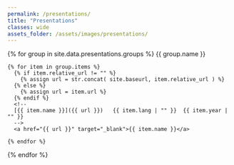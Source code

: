 ```yaml
---
permalink: /presentations/
title: "Presentations"
classes: wide
assets_folder: /assets/images/presentations/
---
```

{% for group in site.data.presentations.groups %}
{{ group.name }}

    {% for item in group.items %}
      {% if item.relative_url != "" %}
        {% assign url = str.concat( site.baseurl, item.relative_url ) %}
      {% else %}
        {% assign url = item.url %}
      {% endif %}
      <!--
      [{{ item.name }}]({{ url }})   {{ item.lang | "" }}  {{ item.year | "" }}
      -->
      <a href="{{ url }}" target="_blank">{{ item.name }}</a>

    {% endfor %}

{% endfor %}
